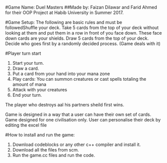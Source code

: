 
#Game Name: Duel Masters
##Made by: Faizan Dilawar and Farid Ahmed for their OOP Project at Habib University in Summer 2017.

#Game Setup:
The following are basic rules and must be followedShuffle your deck.
Take 5 cards from the top of your deck without looking at them and put them in a row in front of you face down. These face down cards are your shields.
Draw 5 cards from the top of your deck.
Decide who goes first by a randomly decided process. (Game deals with it)

#Player turn start
1. Start your turn.	
2. Draw a card.
3. Put a card from your hand into your mana zone
4. Play cards: You can summon creatures or cast spells totaling the amount of mana
5. Attack with your creatures
6. End your turn.

The player who destroys aal his partners sheild first wins.

Game is designed in a way that a user can have their own set of cards.
Game designed for one civilisation only.
User can personalise their deck by editing the excel file

#How to install and run the game:
1. Download codeblocks or any other c++ compiler and install it.
2. Download all the files from scm.
3. Run the game.cc files and run the code.
